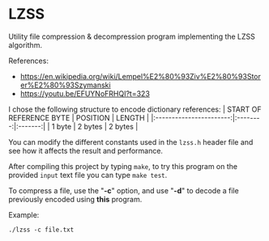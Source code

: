 # LZSS
Utility file compression & decompression program implementing the LZSS algorithm.

References:
- https://en.wikipedia.org/wiki/Lempel%E2%80%93Ziv%E2%80%93Storer%E2%80%93Szymanski
- https://youtu.be/EFUYNoFRHQI?t=323

I chose the following structure to encode dictionary references: 
| START OF REFERENCE BYTE | POSITION |  LENGTH |
|:-----------------------:|:--------:|:-------:|
|          1 byte         |  2 bytes | 2 bytes |

You can modify the different constants used in the `lzss.h` header file and see how it affects the result and performance.

After compiling this project by typing `make`, to try this program on the provided `input` text file you can type `make test`.

To compress a file, use the "**-c**" option, and use "**-d**" to decode a file previously encoded using **this** program.

Example: 
```
./lzss -c file.txt
```